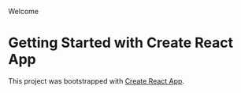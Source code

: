 Welcome
# Getting Started with Create React App
This project was bootstrapped with [Create React App](https://github.com/facebook/create-react-app).
